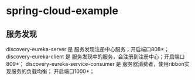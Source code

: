# spring-cloud-example

## 服务发现

discovery-eureka-server 是 服务发现注册中心服务；开启端口808*；
discovery-eureka-client 是 服务发现中的服务，会注册到注册中心；开启端口809*；
discovery-eureka-service-consumer 是 服务器消费者，使用ribbon实现服务的负载均衡； 开启端口1000*；

